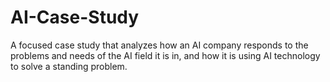 # AI-Case-Study
A focused case study that analyzes how an AI company responds to the problems and needs of the AI field it is in, and how it is using AI technology to solve a standing problem.
